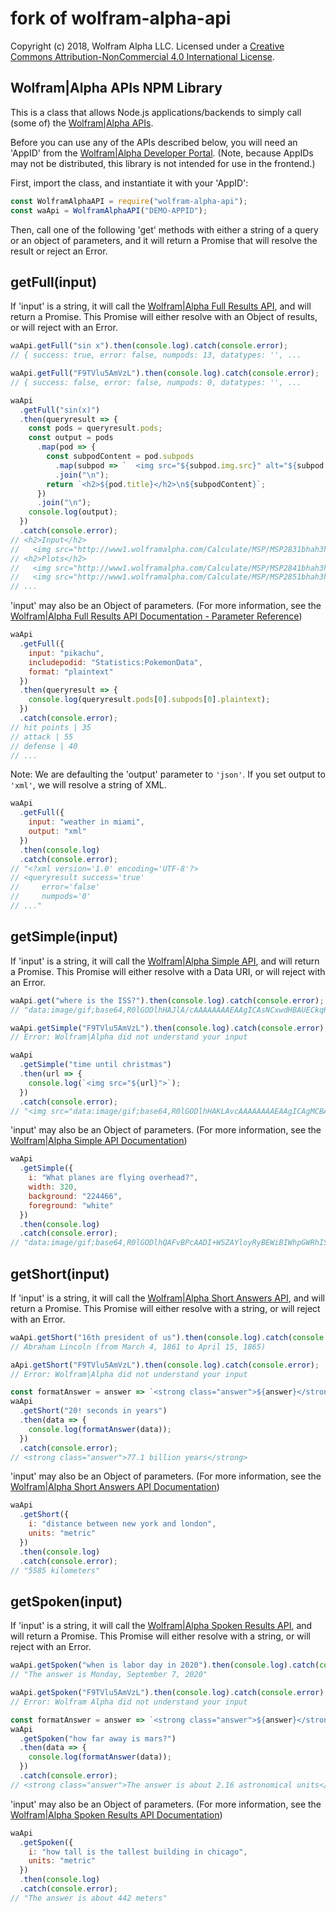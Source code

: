 # fork of wolfram-alpha-api

Copyright (c) 2018, Wolfram Alpha LLC. Licensed under a [Creative Commons
Attribution-NonCommercial 4.0 International License][cc-by-nc-4.0].

## Wolfram|Alpha APIs NPM Library

This is a class that allows Node.js applications/backends to simply call
(some of) the [Wolfram|Alpha APIs][api].

Before you can use any of the APIs described below, you will need an 'AppID'
from the [Wolfram|Alpha Developer Portal][dp].
(Note, because AppIDs may not be distributed, this library is not intended for
use in the frontend.)

First, import the class, and instantiate it with your 'AppID':

```js
const WolframAlphaAPI = require("wolfram-alpha-api");
const waApi = WolframAlphaAPI("DEMO-APPID");
```

Then, call one of the following 'get' methods
with either a string of a query or an object of parameters,
and it will return a Promise that will resolve the result or reject an Error.

## getFull(input)

If 'input' is a string, it will call the [Wolfram|Alpha Full Results API][fr],
and will return a Promise. This Promise will either resolve with an Object of
results, or will reject with an Error.

```js
waApi.getFull("sin x").then(console.log).catch(console.error);
// { success: true, error: false, numpods: 13, datatypes: '', ...

waApi.getFull("F9TVlu5AmVzL").then(console.log).catch(console.error);
// { success: false, error: false, numpods: 0, datatypes: '', ...

waApi
  .getFull("sin(x)")
  .then(queryresult => {
    const pods = queryresult.pods;
    const output = pods
      .map(pod => {
        const subpodContent = pod.subpods
          .map(subpod => `  <img src="${subpod.img.src}" alt="${subpod.img.alt}">`)
          .join("\n");
        return `<h2>${pod.title}</h2>\n${subpodContent}`;
      })
      .join("\n");
    console.log(output);
  })
  .catch(console.error);
// <h2>Input</h2>
//   <img src="http://www1.wolframalpha.com/Calculate/MSP/MSP2831bhah3hgdb1d0a6h0000270i2f8f935cf432?MSPStoreType=image/gif&s=14" alt="sin(x)">
// <h2>Plots</h2>
//   <img src="http://www1.wolframalpha.com/Calculate/MSP/MSP2841bhah3hgdb1d0a6h000018c0hieb8d6cc753?MSPStoreType=image/gif&s=14" alt="">
//   <img src="http://www1.wolframalpha.com/Calculate/MSP/MSP2851bhah3hgdb1d0a6h00005ge64a5i3g8g8i6f?MSPStoreType=image/gif&s=14" alt="">
// ...
```

'input' may also be an Object of parameters. (For more information, see the
[Wolfram|Alpha Full Results API Documentation - Parameter Reference][fr-pr])

```js
waApi
  .getFull({
    input: "pikachu",
    includepodid: "Statistics:PokemonData",
    format: "plaintext"
  })
  .then(queryresult => {
    console.log(queryresult.pods[0].subpods[0].plaintext);
  })
  .catch(console.error);
// hit points | 35
// attack | 55
// defense | 40
// ...
```

Note: We are defaulting the 'output' parameter to `'json'`. If you set output
to `'xml'`, we will resolve a string of XML.

```js
waApi
  .getFull({
    input: "weather in miami",
    output: "xml"
  })
  .then(console.log)
  .catch(console.error);
// "<?xml version='1.0' encoding='UTF-8'?>
// <queryresult success='true'
//     error='false'
//     numpods='0'
// ..."
```

## getSimple(input)

If 'input' is a string, it will call the [Wolfram|Alpha Simple API][s],
and will return a Promise. This Promise will either resolve with a Data URI,
or will reject with an Error.

```js
waApi.get("where is the ISS?").then(console.log).catch(console.error);
// "data:image/gif;base64,R0lGODlhHAJlA/cAAAAAAAAEAAgICAsNCxwdHBAUECkqKTk8O..."

waApi.getSimple("F9TVlu5AmVzL").then(console.log).catch(console.error);
// Error: Wolfram|Alpha did not understand your input

waApi
  .getSimple("time until christmas")
  .then(url => {
    console.log(`<img src="${url}">`);
  })
  .catch(console.error);
// "<img src="data:image/gif;base64,R0lGODlhHAKLAvcAAAAAAAAEAAgICAgMCBAQEBA..."
```

'input' may also be an Object of parameters. (For more information, see the
[Wolfram|Alpha Simple API Documentation][s])

```js
waApi
  .getSimple({
    i: "What planes are flying overhead?",
    width: 320,
    background: "224466",
    foreground: "white"
  })
  .then(console.log)
  .catch(console.error);
// "data:image/gif;base64,R0lGODlhQAFvBPcAADI+WSZAYloyRyBEWiBIWhpGWRhIS..."
```

## getShort(input)

If 'input' is a string, it will call the [Wolfram|Alpha Short Answers API][sa],
and will return a Promise. This Promise will either resolve with a string,
or will reject with an Error.

```js
waApi.getShort("16th president of us").then(console.log).catch(console.error);
// Abraham Lincoln (from March 4, 1861 to April 15, 1865)

aApi.getShort("F9TVlu5AmVzL").then(console.log).catch(console.error);
// Error: Wolfram|Alpha did not understand your input

const formatAnswer = answer => `<strong class="answer">${answer}</strong>`;
waApi
  .getShort("20! seconds in years")
  .then(data => {
    console.log(formatAnswer(data));
  })
  .catch(console.error);
// <strong class="answer">77.1 billion years</strong>
```

'input' may also be an Object of parameters. (For more information, see the
[Wolfram|Alpha Short Answers API Documentation][sa])

```js
waApi
  .getShort({
    i: "distance between new york and london",
    units: "metric"
  })
  .then(console.log)
  .catch(console.error);
// "5585 kilometers"
```

## getSpoken(input)

If 'input' is a string, it will call the [Wolfram|Alpha Spoken Results API][sr],
and will return a Promise. This Promise will either resolve with a string,
or will reject with an Error.

```js
waApi.getSpoken("when is labor day in 2020").then(console.log).catch(console.error);
// "The answer is Monday, September 7, 2020"

waApi.getSpoken("F9TVlu5AmVzL").then(console.log).catch(console.error);
// Error: Wolfram Alpha did not understand your input

const formatAnswer = answer => `<strong class="answer">${answer}</strong>`;
waApi
  .getSpoken("how far away is mars?")
  .then(data => {
    console.log(formatAnswer(data));
  })
  .catch(console.error);
// <strong class="answer">The answer is about 2.16 astronomical units</strong>
```

'input' may also be an Object of parameters. (For more information, see the
[Wolfram|Alpha Spoken Results API Documentation][sr])

```js
waApi
  .getSpoken({
    i: "how tall is the tallest building in chicago",
    units: "metric"
  })
  .then(console.log)
  .catch(console.error);
// "The answer is about 442 meters"
```

[cc-by-nc-4.0]: https://creativecommons.org/licenses/by-nc/4.0/
[api]: https://products.wolframalpha.com/api/
[dp]: https://developer.wolframalpha.com/portal/myapps/
[fr]: https://products.wolframalpha.com/api/documentation/
[fr-pr]: https://products.wolframalpha.com/api/documentation/#parameter-reference
[s]: https://products.wolframalpha.com/simple-api/documentation/
[sa]: https://products.wolframalpha.com/short-answers-api/documentation/
[sr]: https://products.wolframalpha.com/spoken-results-api/documentation/
